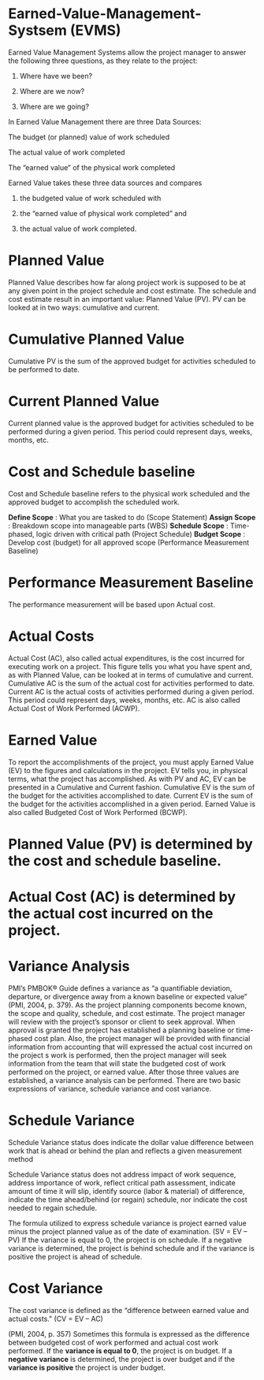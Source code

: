 # Earned-Value-Management-Systsem (EVMS)
Earned Value Management Systems allow the project manager to answer the following three questions, as they relate to the project:

1.  Where have we been?

2.  Where are we now?

3.  Where are we going?

In Earned Value Management there are three Data Sources:

The budget (or planned) value of work scheduled

The actual value of work completed

The “earned value” of the physical work completed

Earned Value takes these three data sources and compares 

1. the budgeted value of work scheduled with 

2. the “earned value of physical work completed” and 

3. the actual value of work completed.

# Planned Value
Planned Value describes how far along project work is supposed to be at any given point in the project schedule and cost estimate. 
The schedule and cost estimate result in an important value: Planned Value (PV).
PV can be looked at in two ways: cumulative and current.

# Cumulative Planned Value
Cumulative PV is the sum of the approved budget for activities scheduled to be performed to date. 

# Current Planned Value
Current planned value is the approved budget for activities scheduled to be performed during a given period. 
This period could represent days, weeks, months, etc.

# Cost and Schedule baseline
Cost and Schedule baseline refers to the physical work scheduled and the approved budget to accomplish the scheduled work. 

**Define Scope** : What you are tasked to do (Scope Statement)
**Assign Scope** : Breakdown scope into manageable parts (WBS)
**Schedule Scope** : Time-phased, logic driven with critical path (Project Schedule)
**Budget Scope** : Develop cost (budget) for all approved scope (Performance Measurement Baseline)


#  Performance Measurement Baseline
The performance measurement will be based upon Actual cost.

# Actual Costs
Actual Cost (AC), also called actual expenditures, is the cost incurred for executing work on a project. This figure tells you what you have spent and, as with Planned Value, can be looked at in terms of cumulative and current. Cumulative AC is the sum of the actual cost for activities performed to date. Current AC is the actual costs of activities performed during a given period. This period could represent days, weeks, months, etc. AC is also called Actual Cost of Work Performed (ACWP).

# Earned Value
To report the accomplishments of the project, you must apply Earned Value (EV) to the figures and calculations in the project. 
EV tells you, in physical terms, what the project has accomplished. 
As with PV and AC, EV can be presented in a Cumulative and Current fashion. 
Cumulative EV is the sum of the budget for the activities accomplished to date. 
Current EV is the sum of the budget for the activities accomplished in a given period. 
Earned Value is also called Budgeted Cost of Work Performed (BCWP).

# Planned Value (PV) is determined by the cost and schedule baseline. 

# Actual Cost (AC) is determined by the actual cost incurred on the project. 

# Variance Analysis
PMI’s PMBOK® Guide defines a variance as “a quantifiable deviation, departure, or divergence away from a known baseline or expected value” (PMI, 2004, p. 379). As the project planning components become known, the scope and quality, schedule, and cost estimate. The project manager will review with the project’s sponsor or client to seek approval. When approval is granted the project has established a planning baseline or time-phased cost plan. Also, the project manager will be provided with financial information from accounting that will expressed the actual cost incurred on the project s work is performed, then the project manager will seek information from the team that will state the budgeted cost of work performed on the project, or earned value. After those three values are established, a variance analysis can be performed. There are two basic expressions of variance, schedule variance and cost variance.

# Schedule Variance
Schedule Variance status does indicate the dollar value difference between work that is ahead or behind the plan and reflects a given measurement method

Schedule Variance status does not address impact of work sequence, address importance of work, reflect critical path assessment, indicate amount of time it will slip, identify source (labor & material) of difference, indicate the time ahead/behind (or regain) schedule, nor indicate the cost needed to regain schedule.

The formula utilized to express schedule variance is project earned value minus the project planned value as of the date of examination. (SV = EV – PV) If the variance is equal to 0, the project is on schedule. If a negative variance is determined, the project is behind schedule and if the variance is positive the project is ahead of schedule.

# Cost Variance
The cost variance is defined as the 
“difference between earned value and actual costs."
(CV = EV – AC)

(PMI, 2004, p. 357) Sometimes this formula is expressed as the difference between budgeted cost of work performed and actual cost work performed. 
If the **variance is equal to 0**, the project is on budget. 
If a **negative variance** is determined, the project is over budget and
if the **variance is positive** the project is under budget.



